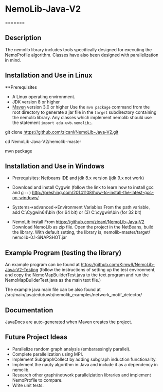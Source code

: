 # NemoLib-Java-V2

=======

Description
-----------
The nemolib library includes tools specifically designed for executing the NemoProfile algorithm. Classes have also been designed with parallelization in mind.



Installation and Use in Linux
--------------------
**Prerequisites 
* A Linux operating environment.
* JDK version 8 or higher
* [Maven](https://maven.apache.org/) version 3.0 or higher
Use the `mvn package` command from the root directory to generate a jar file
in the `target` subdirectory containing the nemolib library. Any classes 
which implement nemolib should use the statement `import edu.uwb.nemolib;`.


git clone https://github.com/zicanl/NemoLib-Java-V2.git

cd NemoLib-Java-V2/nemolib-master

mvn package

Installation and Use in Windows
--------------------
* Prerequisites: Netbeans IDE and jdk 8.x version (jdk 9.x not work)
* Download and install Cygwin (follow the link to learn how to install gcc and g++)
http://preshing.com/20141108/how-to-install-the-latest-gcc-on-windows/
* Systems->advanced->Environment Variables
 From the path variable, add C:\Cygwin64\bin (for 64 bit) or (3)	C:\cygwin\bin (for 32 bit)
 
* NemoLib install
  From https://github.com/zicanl/NemoLib-Java-V2
  Download NemoLib as zip file.
  Open the project in the NetBeans, build the library.
  With default setting, the library is, nemolib-master/target/ nemolib-0.1-SNAPSHOT.jar

Example Program (testing the library)
---------------
An example program can be found at 
https://github.com/Kimw6/NemoLib-Java-V2-Testing (follow the instructions of setting up the test environment, and copy the NemoMapBuilderTest.java to the text program and run the NemoMapBuilderTest.java as the main text file.)

The example java main file can be also found at 
/src/main/java/edu/uwb/nemolib_examples/network_motif_detector/

Documentation
-------------
JavaDocs are auto-generated when Maven creates the project.

Future Project Ideas
--------------------
* Parallelize random graph analysis (embarassingly parallel).
* Complete parallelization using MPI.
* Implement SubgraphCollect by adding subgraph induction functionality.
* Implement the nauty algorithm in Java and include it as a dependency in nemolib. 
* Research other graph/network parallelziation libraries and implement NemoProfile to compare.
* Write unit tests.
